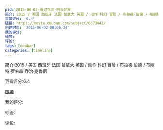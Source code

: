 ```yaml
---
pid: 2015-06-02-看过电影-明日世界
简介: 2015 / 美国 西班牙 法国 加拿大 英国 / 动作 科幻 冒险 / 布拉德·伯德 / 布丽特·罗伯森 乔治·克鲁尼
豆瓣评分: '6.4'
链接: https://movie.douban.com/subject/6873042/
创建时间: '2015-06-02 08:06:24'
我的评分:
标签:
评论:
tags: [douban]
categories: [timeline]
---
```

简介:2015 / 美国 西班牙 法国 加拿大 英国 / 动作 科幻 冒险 / 布拉德·伯德 / 布丽特·罗伯森 乔治·克鲁尼

豆瓣评分:6.4

[链接](https://movie.douban.com/subject/6873042/)

我的评分:

标签:

评论:


